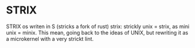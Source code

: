 # STRIX
STRIX os writen in S (stricks a fork of rust)
strix: strickly unix = strix, as mini unix = minix. 
This mean, going back to the ideas of UNIX, but rewriting it as a microkernel with a very strickt lint.

